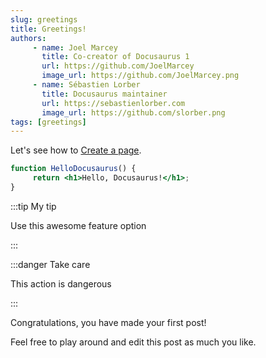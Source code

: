 ```yaml
---
slug: greetings
title: Greetings!
authors:
     - name: Joel Marcey
       title: Co-creator of Docusaurus 1
       url: https://github.com/JoelMarcey
       image_url: https://github.com/JoelMarcey.png
     - name: Sébastien Lorber
       title: Docusaurus maintainer
       url: https://sebastienlorber.com
       image_url: https://github.com/slorber.png
tags: [greetings]
---
```


Let's see how to [Create a page](/create-a-page).

```jsx title="src/components/HelloDocusaurus.js"
function HelloDocusaurus() {
     return <h1>Hello, Docusaurus!</h1>;
}
```

:::tip My tip

Use this awesome feature option

:::

:::danger Take care

This action is dangerous

:::

Congratulations, you have made your first post!

Feel free to play around and edit this post as much you like.

